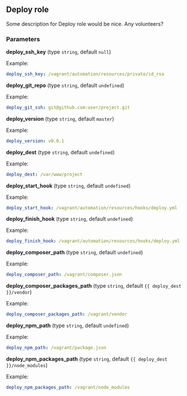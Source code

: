## Deploy role

Some description for Deploy role would be nice. Any volunteers?

### Parameters

**deploy_ssh_key** (type `string`, default `null`)

Example:
```yaml
deploy_ssh_key: /vagrant/automation/resources/private/id_rsa
```

**deploy_git_repo** (type `string`, default `undefined`)

Example:
```yaml
deploy_git_ssh: git@github.com:user/project.git
```

**deploy_version** (type `string`, default `master`)

Example:
```yaml
deploy_version: v0.0.1
```

**deploy_dest** (type `string`, default `undefined`)

Example:
```yaml
deploy_dest: /var/www/project
```

**deploy_start_hook** (type `string`, default `undefined`)

Example:
```yaml
deploy_start_hook: /vagrant/automation/resources/hooks/deploy.yml
```

**deploy_finish_hook** (type `string`, default `undefined`)

Example:
```yaml
deploy_finish_hook: /vagrant/automation/resources/hooks/deploy.yml
```

**deploy_composer_path** (type `string`, default `undefined`)

Example:
```yaml
deploy_composer_path: /vagrant/composer.json
```

**deploy_composer_packages_path** (type `string`, default `{{ deploy_dest }}/vendor`)

Example:
```yaml
deploy_composer_packages_path: /vagrant/vendor
```

**deploy_npm_path** (type `string`, default `undefined`)

Example:
```yaml
deploy_npm_path: /vagrant/package.json
```

**deploy_npm_packages_path** (type `string`, default `{{ deploy_dest }}/node_modules`)

Example:
```yaml
deploy_npm_packages_path: /vagrant/node_modules